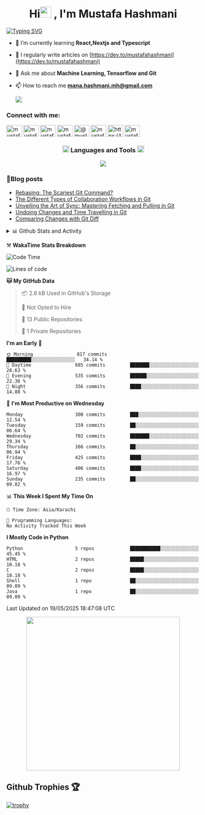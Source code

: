 <h1 align="center">Hi<img src="https://github.com/TheDudeThatCode/TheDudeThatCode/blob/master/Assets/Hi.gif" width="29px"> , I'm Mustafa Hashmani</h1>
<a href="https://git.io/typing-svg"><img src="https://readme-typing-svg.demolab.com?font=Fira+Code&pause=1000&center=true&vCenter=true&width=800&lines=A+passionate+FullStack+Developer+and+Machine+Learning+Engineer" alt="Typing SVG" /></a>

- 🌱 I’m currently learning **React,Nextjs and Typescript**

- 📝 I regularly write articles on [https://dev.to/mustafahashmani](https://dev.to/mustafahashmani)

- 💬 Ask me about **Machine Learning, Tensorflow and Git**

- 📫 How to reach me **mana.hashmani.mh@gmail.com**

  ![](https://komarev.com/ghpvc/?username=MustafaHashmani&style=for-the-badge)

<h3 align="left">Connect with me:</h3>
<p align="left">
<a href="https://dev.to/mustafahashmani" target="blank"><img align="center" src="https://raw.githubusercontent.com/rahuldkjain/github-profile-readme-generator/master/src/images/icons/Social/devto.svg" alt="mustafa04_ai" height="30" width="40" /></a>
<a href="https://twitter.com/mustafa04_ai" target="blank"><img align="center" src="https://raw.githubusercontent.com/rahuldkjain/github-profile-readme-generator/master/src/images/icons/Social/twitter.svg" alt="mustafa04_ai" height="30" width="40" /></a>
<a href="https://linkedin.com/in/mustafahashmani" target="blank"><img align="center" src="https://raw.githubusercontent.com/rahuldkjain/github-profile-readme-generator/master/src/images/icons/Social/linked-in-alt.svg" alt="mustafahashmani" height="30" width="40" /></a>
<a href="https://kaggle.com/mustafahashmani" target="blank"><img align="center" src="https://raw.githubusercontent.com/rahuldkjain/github-profile-readme-generator/master/src/images/icons/Social/kaggle.svg" alt="mustafahashmani" height="30" width="40" /></a>
<a href="https://hashnode.com/@mustafahashmani" target="blank"><img align="center" src="https://raw.githubusercontent.com/rahuldkjain/github-profile-readme-generator/master/src/images/icons/Social/hashnode.svg" alt="@mustafahashmani" height="30" width="40" /></a>
<a href="https://www.hackerrank.com/mustafahashmani" target="blank"><img align="center" src="https://raw.githubusercontent.com/rahuldkjain/github-profile-readme-generator/master/src/images/icons/Social/hackerrank.svg" alt="mustafahashmani" height="30" width="40" /></a>
<a href="https://leetcode.com/mustafahashmani/" target="blank"><img align="center" src="https://raw.githubusercontent.com/rahuldkjain/github-profile-readme-generator/master/src/images/icons/Social/leet-code.svg" alt="https://leetcode.com/mustafahashmani/" height="30" width="40" /></a>
<a href="https://auth.geeksforgeeks.org/user/mustafahashmani/profile" target="blank"><img align="center" src="https://raw.githubusercontent.com/rahuldkjain/github-profile-readme-generator/master/src/images/icons/Social/geeks-for-geeks.svg" alt="mustafahashmani/profile" height="30" width="40" /></a>
</p>

<h3 align="center"> <img src = "https://media2.giphy.com/media/QssGEmpkyEOhBCb7e1/giphy.gif?cid=ecf05e47a0n3gi1bfqntqmob8g9aid1oyj2wr3ds3mg700bl&rid=giphy.gif" width = 18px> Languages and Tools <img src = "https://media2.giphy.com/media/QssGEmpkyEOhBCb7e1/giphy.gif?cid=ecf05e47a0n3gi1bfqntqmob8g9aid1oyj2wr3ds3mg700bl&rid=giphy.gif" width = 18px> </h3>

<p align="center">
  <a href="https://skillicons.dev">
    <img src="https://skillicons.dev/icons?i=c,java,py,anaconda,js,ts,nextjs,nodejs,nuxtjs,express,graphql,react,redux,babel,bootstrap,html,css,tailwind,sklearn,tensorflow,pytorch,opencv,django,flask,mongodb,mysql,docker,githubactions,git,github,linux,stackoverflow,md,vscode,powershell,&theme=dark" />
  </a>
</p>

### 📕Blog posts

<!-- BLOG-POST-LIST:START -->
- [Rebasing: The Scariest Git Command?](https://dev.to/mustafahashmani/rebasing-the-scariest-git-command-439i)
- [The Different Types of Collaboration Workflows in Git](https://dev.to/mustafahashmani/the-different-types-of-collaboration-workflows-in-git-381m)
- [Unveiling the Art of Sync: Mastering Fetching and Pulling in Git](https://dev.to/mustafahashmani/unveiling-the-art-of-sync-mastering-fetching-and-pulling-in-git-18g5)
- [Undoing Changes and Time Travelling in Git](https://dev.to/mustafahashmani/undoing-changes-and-time-travelling-2fd1)
- [Comparing Changes with Git Diff](https://dev.to/mustafahashmani/comparing-changes-with-git-diff-1634)
<!-- BLOG-POST-LIST:END -->

<details>
<summary>📊 Github Stats and Activity</summary>
 <h3>🔥 Streak Stats</h3>

  <!-- GitHub Readme Streak Stats - https://github.com/DenverCoder1/github-readme-streak-stats -->
  <p>
    <a href="https://github.com/DenverCoder1/github-readme-streak-stats">
      <img title="🔥 Get streak stats for your profile at git.io/streak-stats" alt="mustafahashmani's streak" src="https://streak-stats.demolab.com/?user=mustafahashmani&theme=dracula&hide_border=true"/>
    </a>
    <p>🔥 Get streak stats for your profile at <a href="https://git.io/streak-stats">git.io/streak-stats</a></p>
  </p>

  <h3>💻 GitHub Profile Stats</h3>

  <!-- https://github.com/anuraghazra/github-readme-stats -->

  <a href="https://github.com/anuraghazra/github-readme-stats"><img alt="mustafahashmani's Github Stats" src="https://denvercoder1-github-readme-stats.vercel.app/api/?username=mustafahashmani&show_icons=true&include_all_commits=true&count_private=true&theme=react&hide_border=true&bg_color=1F222E&title_color=F85D7F&icon_color=F8D866" height="192px"/></a>
  <a href="https://github.com/anuraghazra/github-readme-stats"><img alt="mustafahashmani's Top Languages" src="https://denvercoder1-github-readme-stats.vercel.app/api/top-langs/?username=mustafahashmani&langs_count=8&layout=compact&theme=react&hide_border=true&bg_color=1F222E&title_color=F85D7F&icon_color=F8D866&hide=Jupyter%20Notebook,Roff" height="192px"/></a>
  <br/>

  <b>Note:</b> Top languages is only a metric of the languages my public code consists of and doesn't reflect experience or skill level.
  
  <!-- https://github.com/ashutosh00710/github-readme-activity-graph -->

  <a href="https://github.com/ashutosh00710/github-readme-activity-graph"><img alt="mustafahashmani's Activity Graph" src="https://github-readme-activity-graph.vercel.app/graph/?username=mustafahashmani&bg_color=1F222E&color=F8D866&line=F85D7F&point=FFFFFF&hide_border=true" /></a>

</details>

⚒️ **WakaTime Stats Breakdown**
<!--START_SECTION:waka-->
![Code Time](http://img.shields.io/badge/Code%20Time-137%20hrs%2036%20mins-blue)

![Lines of code](https://img.shields.io/badge/From%20Hello%20World%20I%27ve%20Written-3.7%20million%20lines%20of%20code-blue)

**🐱 My GitHub Data** 

> 📦 2.6 kB Used in GitHub's Storage 
 > 
> 🚫 Not Opted to Hire
 > 
> 📜 13 Public Repositories 
 > 
> 🔑 1 Private Repositories 
 > 
**I'm an Early 🐤** 

```text
🌞 Morning                817 commits         █████████░░░░░░░░░░░░░░░░   34.14 % 
🌆 Daytime                685 commits         ███████░░░░░░░░░░░░░░░░░░   28.63 % 
🌃 Evening                535 commits         ██████░░░░░░░░░░░░░░░░░░░   22.36 % 
🌙 Night                  356 commits         ████░░░░░░░░░░░░░░░░░░░░░   14.88 % 
```
📅 **I'm Most Productive on Wednesday** 

```text
Monday                   300 commits         ███░░░░░░░░░░░░░░░░░░░░░░   12.54 % 
Tuesday                  159 commits         ██░░░░░░░░░░░░░░░░░░░░░░░   06.64 % 
Wednesday                702 commits         ███████░░░░░░░░░░░░░░░░░░   29.34 % 
Thursday                 166 commits         ██░░░░░░░░░░░░░░░░░░░░░░░   06.94 % 
Friday                   425 commits         ████░░░░░░░░░░░░░░░░░░░░░   17.76 % 
Saturday                 406 commits         ████░░░░░░░░░░░░░░░░░░░░░   16.97 % 
Sunday                   235 commits         ██░░░░░░░░░░░░░░░░░░░░░░░   09.82 % 
```


📊 **This Week I Spent My Time On** 

```text
🕑︎ Time Zone: Asia/Karachi

💬 Programming Languages: 
No Activity Tracked This Week
```

**I Mostly Code in Python** 

```text
Python                   5 repos             ███████████░░░░░░░░░░░░░░   45.45 % 
HTML                     2 repos             █████░░░░░░░░░░░░░░░░░░░░   18.18 % 
C                        2 repos             █████░░░░░░░░░░░░░░░░░░░░   18.18 % 
Shell                    1 repo              ██░░░░░░░░░░░░░░░░░░░░░░░   09.09 % 
Java                     1 repo              ██░░░░░░░░░░░░░░░░░░░░░░░   09.09 % 
```




 Last Updated on 19/05/2025 18:47:08 UTC
<!--END_SECTION:waka-->
<p align="center"><img src="https://wakatime.com/share/@MustafaHashmani/2fc0ea0c-6f8c-4e22-88a1-a015f6545ba2.svg" height=400> </p>

## Github Trophies 🏆
[![trophy](https://github-profile-trophy.vercel.app/?username=mustafahashmani&margin-w=15&margin-h=15&theme=dracula)](https://github.com/ryo-ma/github-profile-trophy)
